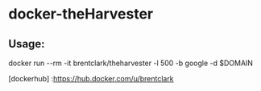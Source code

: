 # docker-theHarvester

## Usage:
  docker run --rm -it brentclark/theharvester -l 500 -b google -d $DOMAIN

[dockerhub] :https://hub.docker.com/u/brentclark
